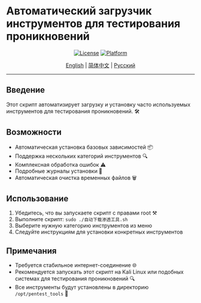 # Автоматический загрузчик инструментов для тестирования проникновений

<div align="center">

[![License](https://img.shields.io/badge/license-MIT-blue.svg?style=flat-square)](LICENSE)
[![Platform](https://img.shields.io/badge/platform-Linux%20%7C%20macOS-lightgrey.svg?style=flat-square)](README.md)

[English](README_en.md) | [简体中文](README_zh.md) | [Русский](README_ru.md)

</div>

---

## Введение
Этот скрипт автоматизирует загрузку и установку часто используемых инструментов для тестирования проникновений. 🛠️

## Возможности
- Автоматическая установка базовых зависимостей 📦
- Поддержка нескольких категорий инструментов 🔍
- Комплексная обработка ошибок ⚠️
- Подробные журналы установки 📝
- Автоматическая очистка временных файлов 🗑️

## Использование
1. Убедитесь, что вы запускаете скрипт с правами root ⚒️
2. Выполните скрипт: `sudo ./自动下载渗透工具.sh`
3. Выберите нужную категорию инструментов из меню
4. Следуйте инструкциям для установки конкретных инструментов

## Примечания
- Требуется стабильное интернет-соединение 🌐
- Рекомендуется запускать этот скрипт на Kali Linux или подобных системах для тестирования проникновений 🔍
- Все инструменты будут установлены в директорию `/opt/pentest_tools` 📂
